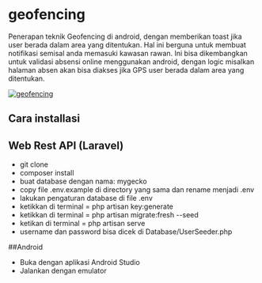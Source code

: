 # geofencing
Penerapan teknik Geofencing di android, dengan memberikan toast jika user berada dalam area yang ditentukan. Hal ini berguna untuk membuat notifikasi semisal anda memasuki kawasan rawan. Ini bisa dikembangkan untuk validasi absensi online menggunakan android, dengan logic misalkan halaman absen akan bisa diakses jika GPS user berada dalam area yang ditentukan.

<a href='https://postimg.cc/D80DNtQ3' target='_blank'><img src='https://i.postimg.cc/15rQ8SfX/geofencing.jpg' border='0' alt='geofencing'/></a>

## Cara installasi
## Web Rest API (Laravel)
- git clone
- composer install
- buat database dengan nama: mygecko
- copy file .env.example di directory yang sama dan rename menjadi .env
- lakukan pengaturan database di file .env 
- ketikkan di terminal = php artisan key:generate
- ketikkan di terminal = php artisan migrate:fresh --seed
- ketikan di terminal = php artisan serve
- username dan password bisa dicek di Database/UserSeeder.php

##Android
- Buka dengan aplikasi Android Studio
- Jalankan dengan emulator

